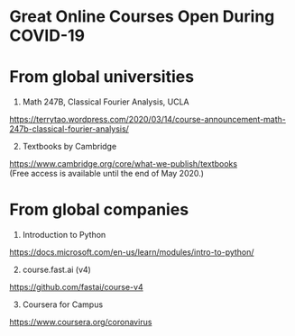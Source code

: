 # Great Online Courses Open During COVID-19

# From global universities 

1. Math 247B, Classical Fourier Analysis, UCLA

https://terrytao.wordpress.com/2020/03/14/course-announcement-math-247b-classical-fourier-analysis/ 

2. Textbooks by Cambridge

https://www.cambridge.org/core/what-we-publish/textbooks  
(Free access is available until the end of May 2020.)

# From global companies 

1. Introduction to Python 

https://docs.microsoft.com/en-us/learn/modules/intro-to-python/ 

2. course.fast.ai (v4)

https://github.com/fastai/course-v4 

3. Coursera for Campus

https://www.coursera.org/coronavirus  
